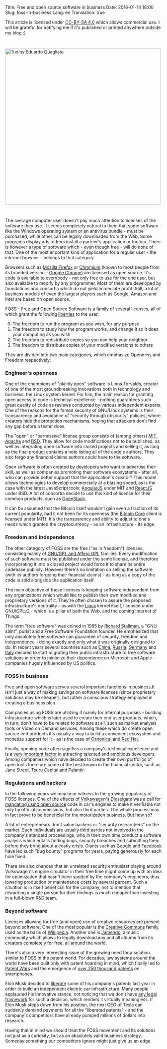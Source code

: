 Title: Free and open source software in business
Date: 2016-01-14 18:00
Slug: foss-in-business
Lang: en
Translation: true

This article is licensed under [CC-BY-SA 4.0](https://creativecommons.org/licenses/by-sa/4.0/deed) which allows commercial use. I will be grateful for notifying me if it's published or printed anywhere outside my blog :)

<a href="https://www.flickr.com/photos/duhhquagliato/4478349112/">
  <img title="Tux by Eduardo Quagliato" class="article-img" src="/images/10_foss/logo.jpg" style="width: 500px; height: auto; margin: 2em auto;">
</a>

The average computer user doesn't pay much attention to licenses of the software they use. It seems completely natural to them that some software - like the Windows operating system or an antivirus bundle - must be purchased, while other can be legally downloaded from the Web. Some programs display ads, others install a partner's application or toolbar. There is however a type of software which - even though free - will do none of that. One of the most important kind of application for a regular user - the internet browser - belongs to that category.

Browsers such as [Mozilla Firefox](https://firefox.com/) or [Chromium](https://www.chromium.org/) (known to most people from its branded version - [Google Chrome](https://www.google.pl/chrome/browser/desktop/)) are licensed as open source. It's code is available to everybody - not only free to use for the end user, but also available to modify by any programmer. Most of them are developed by foundations and consortia which do not yield immediate profit. Still, a lot of business models of even the largest players such as Google, Amazon and Intel are based on open source.

FOSS - Free and Open Source Software is a family of several licenses, all of which grant the following [liberties](https://www.gnu.org/philosophy/free-sw.html) to the user:

0. The freedom to run the program as you wish, for any purpose
1. The freedom to study how the program works, and change it so it does your computing as you wish
2. The freedom to redistribute copies so you can help your neighbor
3. The freedom to distribute copies of your modified versions to others

They are divided into two main categories, which emphasize Openness and Freedom respectively:

### Engineer's openness

One of the champions of "plainly open" software is Linus Torvalds, creator of one of the most groundbreaking innovations both in technology and business: the Linux system kernel. For him, the main reason for granting open access to code is technical excellence - nothing guarantees such great quality of code as reviews conducted by various independent experts. One of the reasons for the famed security of GNU/Linux systems is their transparency and avoidance of "security through obscurity" policies, where creators hide the protection mechanisms, hoping that attackers don't find any gap before a tester does.

The "open" or "permissive" license group consists of (among others) [MIT](https://opensource.org/licenses/MIT), [Apache](https://opensource.org/licenses/Apache-2.0) and [BSD](https://opensource.org/licenses/BSD-3-Clause). They allow for code modifications not to be published, as well as integrating open software into closed projects and selling it, as long as the final product contains a note listing all of the code's authors. They also forgo any financial claims authors could have to the software.

Open software is often created by developers who want to advertise their skill, as well as companies promoting their software ecosystems - after all, who can provide better support that the application's creator? This model allows technologies to develop commercially at a blazing speed, as is the case with the latest JavaScript tools: [AngularJS](https://angularjs.org/) under MIT and [ReactJS](https://facebook.github.io/react/) under BSD. A lot of consortia decide to use this kind of license for their common products, such as [OpenStack](https://www.openstack.org/).

It can be assumed that the Bitcoin itself wouldn't gain even a fraction of its current popularity, had it not been for its openness (the [Bitcoin Core](https://github.com/bitcoin/bitcoin) client is licensed under MIT). It's the transparency and ability to adjust to one's needs which granted the cryptocurrency - as an infrastructure - its edge.

### Freedom and independence

The other category of FOSS are the free ("as in freedom") licenses, consisting mainly of [GNU/GPL and Affero GPL](https://www.gnu.org/licenses/licenses.pl.html) families. Every modification of such software must be published under the same license, and therefore incorporating it into a closed project would force it to share its entire codebase publicly. However there's no limitation on selling the software (with its authors forgoing their financial claims) - as long as a copy of the code is sold alongside the application itself.

The main objective of these licenses is keeping software independent from any organizations which would like to publish their own modified and proprietary versions of it. They're often chosen to assure the proposed infrastructure's neutrality - as with the [Linux](https://www.kernel.org/category/faq.html) kernel itself, licensed under GNU/GPLv2 - which is a pillar of both the Web, and the coming Internet of Things.

The term "free software" was coined in 1985 by [Richard Stallman](https://www.gnu.org/gnu/initial-announcement.html), a "GNU saint", purist and a Free Software Foundation founder. He emphasized that only absolutely free software can guarantee of security, freedom and independence - doing exactly and only what it was originally designed to do. In recent years several countries such as [China](http://qz.com/505383/a-first-look-at-the-chinese-operating-system-the-government-wants-to-replace-windows/), [Russia](http://www.astra-linux.com/sertivikat.html), [Germany](http://www.itworld.com/article/2716115/operating-systems/switching-to-linux-saves-munich-over--11-million.html) and [Italy](http://www.networkworld.com/article/2984318/opensource-subnet/forza-open-source-italian-military-to-adopt-libreoffice.html) decided to start migrating their public infrastructure to free software solutions in order to minimize their dependence on Microsoft and Apple - companies hugely influenced by US politics.

### FOSS in business

Free and open software serves several important functions in business.It isn't just a way of making savings on software licenses (since proprietary solutions may be cheaper), but rather a conscious strategy employed in creating a business plan.

Companies using FOSS are utilizing it mainly for internal purposes - building infrastructure which is later used to create their end user products, which, in turn, don't have to be related to software at all, such as market analysis tools or Video on Demand services. Among these which do create open source end products it's usually a way to build a convenient ecosystem and monetize support for it - as is the case of [Canonical](http://www.canonical.com/) and [Red Hat](https://www.redhat.com/).

Finally, opening code often signifies a company's technical excellence and is a [very important factor](https://blog.intercom.io/inbound-recruiting-engineers/) in attracting talented and ambitious developers. Among companies which have decided to create their own portfolios of open tools there are some of the best known in the financial sector, such as [Jane Street](https://github.com/janestreet), [Tsuru Capital](https://github.com/tsurucapital) and [Palantir](https://palantir.github.io).

### Regulations and hackers

In the following years we may bear witness to the growing popularity of FOSS licenses. One of the effects of [Volkswagen's Dieselgate](http://www.consumerreports.org/cro/cars/vw--audi-cited-by-epa-for-cheating-on-diesel-emissions-tests) was a call for [mandating using open source](https://www.totaralms.com/blog/volkswagen-scandal-avoidable-open-source) code in car's engines to make it verifiable not only by official commissions, but also third parties. The whole process may in fact prove to be beneficial for the motorization business. But how so?

A lot of entrepreneurs don't value hackers or "security researchers" on the market. Such individuals are usually third parties not involved in the company's standard proceedings, who in their own time conduct a software analysis which entails finding bugs, security breaches and submitting them before they bring about a costly crisis. Giants such as [Google](https://www.google.com/about/appsecurity/reward-program/) and [Facebook](https://www.facebook.com/whitehat/) have led such "bug bounty" programs for years, paying generously for each hole fixed.

There are also chances that an unrelated security enthusiast playing around Volkswagen's engine simulator in their free time might come up with an idea for optimization that hasn't been spotted by the company's engineers, thus lowering production or maintenance costs by several percent. Such a situation is in itself beneficial for the company, not to mention that rewarding a single person for their findings is much cheaper than investing in a full-blown R&D team. 

### Beyond software

Licenses allowing for free (and open) use of creative resources are present beyond software. One of the most popular is the [Creative Commons](http://creativecommons.org/) family, used as the basis of [Wikipedia](https://en.wikipedia.org/wiki/Wikipedia:Copyrights). Another one is [Jamendo](https://www.jamendo.com/), a music community which allows to legally download any and all albums from its creators completely for free, all around the world.

There's also a very interesting issue of the growing need for a solution similar to FOSS in the patent world. For decades, law systems around the world have been built only with patent hoarding in mind, which finally led to [Patent Wars](http://www.pcmag.com/article2/0,2817,2399098,00.asp) and the emergence of [over 250 thousand patents](https://www.techdirt.com/blog/innovation/articles/20121017/10480520734/there-are-250000-active-patents-that-impact-smartphones-representing-one-six-active-patents-today.shtml) on smartphones.

Elon Musk decided to [liberate](https://www.teslamotors.com/blog/all-our-patent-are-belong-you) some of his company's patents last year in order to build an independent electric car infrastructure. Many people applauded his innovative stance, not noticing that we don't have [any legal framework](https://gigaom.com/2014/06/14/what-elon-musk-did-and-did-not-do-when-he-opened-teslas-patents/) for such a decision, which renders it virtually meaningless. If Elon Musk steps down from his position, the next CEO of Tesla can suddenly demand payments for all the "liberated patents" - and the company's competitors have already pumped millions of dollars into research.

Having that in mind we should treat the FOSS movement and its solutions not just as a curiosity, but as an absolutely valid business strategy. Someday something our competitors ignore might just give us an edge.
